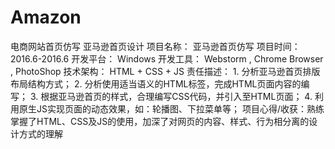 # Amazon
电商网站首页仿写
亚马逊首页设计 项目名称： 亚马逊首页仿写 项目时间： 2016.6-2016.6 开发平台： Windows 开发工具： Webstorm , Chrome Browser , PhotoShop 技术架构： HTML + CSS + JS 责任描述： 1. 分析亚马逊首页排版布局结构方式； 2. 分析使用适当语义的HTML标签，完成HTML页面内容的编写； 3. 根据亚马逊首页的样式，合理编写CSS代码，并引入至HTML页面； 4. 利用原生JS实现页面的动态效果，如：轮播图、下拉菜单等； 项目心得/收获：熟练掌握了HTML、CSS及JS的使用，加深了对网页的内容、样式、行为相分离的设计方式的理解
